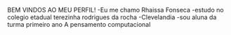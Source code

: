 BEM VINDOS AO MEU PERFIL!
-Eu me chamo Rhaissa Fonseca 
-estudo no colegio etadual terezinha rodrigues da rocha 
-Clevelandia 
-sou aluna da turma primeiro ano A pensamento computacional 
